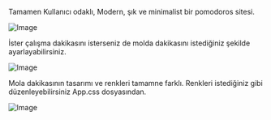 Tamamen Kullanıcı odaklı, Modern, şık ve minimalist bir pomodoros sitesi.

![Image](https://github.com/user-attachments/assets/1940b8ff-b46e-4b17-9700-ad3751bec80c)

İster çalışma dakikasını isterseniz de molda dakikasını istediğiniz şekilde ayarlayabilirsiniz.

![Image](https://github.com/user-attachments/assets/63c7cf5f-087e-478d-8dc3-07f577498770)

Mola dakikasının tasarımı ve renkleri tamamne farklı. Renkleri istediğiniz gibi düzenleyebilirsiniz App.css dosyasından.

![Image](https://github.com/user-attachments/assets/5e5f334a-989c-4a05-9e72-6e135bc5bc8b)

